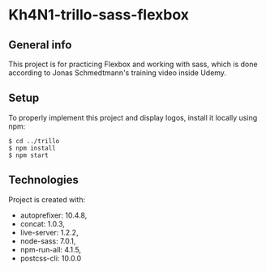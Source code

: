 # Kh4N1-trillo-sass-flexbox

## General info
This project is for practicing Flexbox and working with sass, which is done according to Jonas Schmedtmann's training video inside Udemy.

## Setup
To properly implement this project and display logos, install it locally using npm:
```
$ cd ../trillo
$ npm install
$ npm start
```

## Technologies
Project is created with:
* autoprefixer: 10.4.8,
* concat: 1.0.3,
* live-server: 1.2.2,
* node-sass: 7.0.1,
* npm-run-all: 4.1.5,
* postcss-cli: 10.0.0
